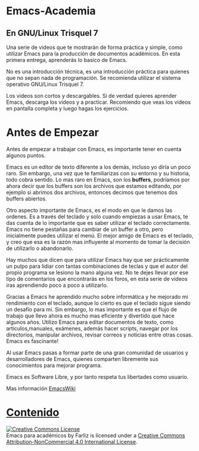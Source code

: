 # Emacs-Academia 
## En GNU/Linux Trisquel 7

Una serie de videos que te mostrarán de forma práctica y simple, como utilizar Emacs para la producción de documentos académicos. En esta primera entrega, aprenderás lo basico de Emacs.

No es una introducción técnica, es una introducción práctica para quienes que no sepan nada de programación. Se recomienda utilizar el sistema operativo GNU/Linux Trisquel 7.

Los videos son cortos y descargables. Si de verdad quieres aprender Emacs, descarga los videos y a practicar. Recomiendo que veas los videos en pantalla completa y luego hagas los ejercicios.

# Antes de Empezar #

Antes de empezar a trabajar con Emacs, es importante tener en cuenta algunos
puntos.

Emacs es un editor de texto diferente a los demás, incluso yo diría un poco
raro. Sin embargo, una vez que te familiarizas con su entorno y su historia,
todo cobra sentido. Lo mas raro en Emacs, son los **buffers**, podríamos por
ahora decir que los buffers son los archivos que estamos editando, por ejemplo
si abrimos dos archivos, entonces decimos que tenemos dos buffers abiertos.

Otro aspecto importante de Emacs, es el modo en que le damos las ordenes. Es a
través del teclado y solo cuando empiezas a usar Emacs, te das cuenta de lo
importante que es saber utilizar el teclado correctamente. Emacs no tiene
pestañas para cambiar de un buffer a otro, pero inicialmente puedes utilizar el menú. El
mejor amigo de Emacs es el teclado, y creo que esa es la razón mas influyente al
momento de tomar la decisión de utilizarlo o abandonarlo.

Hay muchos que dicen que para utilizar Emacs hay que ser prácticamente un pulpo
para lidiar con tantas combinaciones de teclas y que el autor del propio
programa se lesiono la mano alguna vez. No te dejes llevar por ese tipo de
comentarios que encontrarás en los foros, en esta serie de videos iras aprendiendo 
poco a poco a utilizarlo.

Gracias a Emacs he aprendido mucho sobre informática y he mejorado mi
rendimiento con el teclado, aunque lo cierto es que el teclado sigue siendo un
desafío para mi. Sin embargo, lo mas importante es que el flujo de trabajo que llevo
ahora es mucho mas eficiente y divertido que hace algunos años. Utilizo Emacs para editar
documentos de texto, como artículos,manuales, exámenes, además hacer scripts, navegar por los directorios,
manipular archivos, revisar correos y noticias entre otras cosas. Emacs es fascinante!

Al usar Emacs pasas a formar parte de una gran comunidad de usuarios y
desarrolladores de Emacs, quienes comparten libremente sus conocimientos
para mejorar programa.

Emacs es Software Libre, y por tanto respeta tus libertades como usuario.

Mas información
[EmacsWiki](https://www.emacswiki.org/)

# [Contenido](https://github.com/farliz/emacs-academia/blob/master/contenido.md)


<a rel="license" href="http://creativecommons.org/licenses/by-nc/4.0/"><img alt="Creative Commons License" style="border-width:0" src="https://i.creativecommons.org/l/by-nc/4.0/88x31.png" /></a><br /><span xmlns:dct="http://purl.org/dc/terms/" href="http://purl.org/dc/dcmitype/MovingImage" property="dct:title" rel="dct:type">Emacs para académicos</span> by <span xmlns:cc="http://creativecommons.org/ns#" property="cc:attributionName">Farliz</span> is licensed under a <a rel="license" href="http://creativecommons.org/licenses/by-nc/4.0/">Creative Commons Attribution-NonCommercial 4.0 International License</a>.

